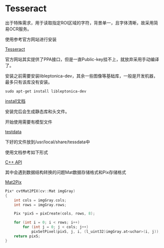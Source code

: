 # Tesseract

出于特殊需求，用于读取指定ROI区域的字符，背景单一，且字体清晰，故采用简易OCR服务。

使用参考官方网站进行安装

[Tesseract](https://tesseract-ocr.github.io/)

官方网站其实提供了PPA接口，但是一直Public-key挂不上，就放弃采用手动编译了。

安装之前需要安装libleptonica-dev，其余一些图像等基础库，一般是开发机器，最多只有该库没有安装。

```
sudo apt-get install libleptonica-dev
```

[install文档](https://tesseract-ocr.github.io/tessdoc/Compiling-%E2%80%93-GitInstallation.html)

安装完后会生成静态库和头文件。

开始使用需要有模型文件

[testdata](https://github.com/tesseract-ocr/tessdata)

下好的文件放到/usr/local/share/tessdata中

使用文档参考如下形式

[C++ API](https://tesseract-ocr.github.io/tessdoc/Examples_C++.html)

其中会遇到数据结构转换的问题Mat数据存储格式和Pix存储格式

[Mat2Pix](https://blog.csdn.net/andylanzhiyong/article/details/83305924)

```c++
Pix* cvtMat2PIX(cv::Mat imgGray)
{
    int cols = imgGray.cols;
    int rows = imgGray.rows;

    Pix *pixS = pixCreate(cols, rows, 8);

    for (int i = 0; i < rows; i++)
        for (int j = 0; j < cols; j++)
            pixSetPixel(pixS, j, i, (l_uint32)imgGray.at<uchar>(i, j));
    return pixS;
}
```

